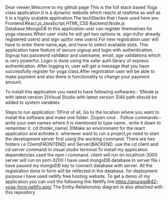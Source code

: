 Dear viewer,Welcome to my github page This is the full stack based Yoga class application.It is a dynamic website which reacts at realtime as well as it is a highly scalable application.The techStacks that i have used here are: Frontend:React.js,JavaScript,HTML,CSS Backend:Node.js Database:MongoDB In this application user can register themselves for yoga classes.When user visits he will get two options ie. sign in(for already registered users) and sign up(for new users).For new registration user will have to enter there name,age, and have to select available slots. This application have feature of secure signup and login with authentication. Signup has password validator and username, email, age validations which is very powerful. Login is done using the safer auth library of express authentication. After logging in, user will get a message that you have successfully register for yoga class.After registration user will be able to make payment and also there is functionality to change your payment amount.

To install this application you need to have following softwares:- 1)Node js with latest version 2)Visual Studio with latest version 3)All path should be added to system variables

Steps to run application: 1)First of all, Go to the location where you want to install the software and make one folder. 2)open cmd .. Follow commands:- write your own names where it is mentioned to type name.. write it down to remember it. cd (folder_name) 3)Make an environment for the react application and activate it. whenever want to run a project,yo need to start the development server first using the working command. There are two folders i.e Client(FRONTEND) and Server(BACKEND. use the cd client and cd server command in visual studio terminal.To install my application dependencies used the npm i command.
client will run on localhost-3000 
server will run on port-3200 
I have used mongoDB database.In server file i have passed my mongoDB key to connect database with server. All the registration done in form will be reflected in the database. for deployment purpose i have used netlify free hosting website. To get a demo of my application you can visit the following link
Netlify link:https://anuragd642-yoga-form.netlify.app/
The Entity-Relationship diagram is also attached with this repository
